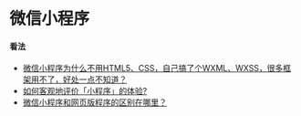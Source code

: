 # 微信小程序

#### 看法
* [微信小程序为什么不用HTML5、CSS，自己搞了个WXML、WXSS，很多框架用不了，好处一点不知道？](https://www.zhihu.com/question/51809406)
* [如何客观地评价「小程序」的体验?](https://zhuanlan.zhihu.com/p/24782839)
* [微信小程序和网页版程序的区别在哪里？](https://www.zhihu.com/question/54148303/answer/138152983)
